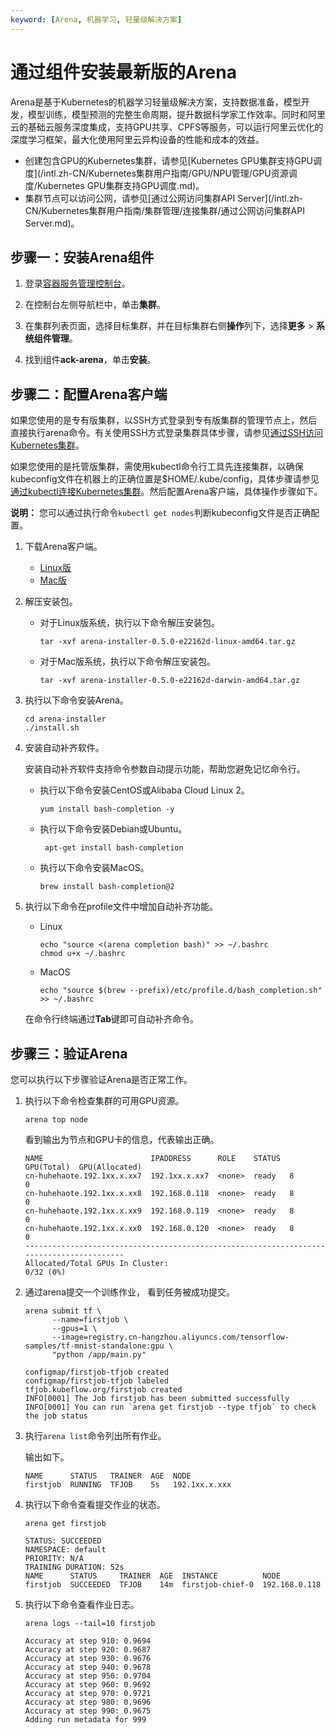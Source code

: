 ```yaml
---
keyword: [Arena, 机器学习, 轻量级解决方案]
---
```


# 通过组件安装最新版的Arena

Arena是基于Kubernetes的机器学习轻量级解决方案，支持数据准备，模型开发，模型训练，模型预测的完整生命周期，提升数据科学家工作效率。同时和阿里云的基础云服务深度集成，支持GPU共享、CPFS等服务，可以运行阿里云优化的深度学习框架，最大化使用阿里云异构设备的性能和成本的效益。

-   创建包含GPU的Kubernetes集群，请参见[Kubernetes GPU集群支持GPU调度](/intl.zh-CN/Kubernetes集群用户指南/GPU/NPU管理/GPU资源调度/Kubernetes GPU集群支持GPU调度.md)。
-   集群节点可以访问公网，请参见[通过公网访问集群API Server](/intl.zh-CN/Kubernetes集群用户指南/集群管理/连接集群/通过公网访问集群API Server.md)。

## 步骤一：安装Arena组件

1.  登录[容器服务管理控制台](https://cs.console.aliyun.com)。

2.  在控制台左侧导航栏中，单击**集群**。

3.  在集群列表页面，选择目标集群，并在目标集群右侧**操作**列下，选择**更多** \> **系统组件管理**。

4.  找到组件**ack-arena**，单击**安装**。


## 步骤二：配置Arena客户端

如果您使用的是专有版集群，以SSH方式登录到专有版集群的管理节点上，然后直接执行arena命令。有关使用SSH方式登录集群具体步骤，请参见[通过SSH访问Kubernetes集群](/intl.zh-CN/Kubernetes集群用户指南/集群管理/连接集群/通过SSH访问Kubernetes集群.md)。

如果您使用的是托管版集群，需使用kubectl命令行工具先连接集群，以确保kubeconfig文件在机器上的正确位置是$HOME/.kube/config，具体步骤请参见[通过kubectl连接Kubernetes集群](/intl.zh-CN/Kubernetes集群用户指南/集群管理/连接集群/通过kubectl连接Kubernetes集群.md)。然后配置Arena客户端，具体操作步骤如下。

**说明：** 您可以通过执行命令`kubectl get nodes`判断kubeconfig文件是否正确配置。

1.  下载Arena客户端。

    -   [Linux版](http://kubeflow.oss-cn-beijing.aliyuncs.com/arena-installer-0.5.0-e22162d-linux-amd64.tar.gz)
    -   [Mac版](http://kubeflow.oss-cn-beijing.aliyuncs.com/arena-installer-0.5.0-e22162d-darwin-amd64.tar.gz)
2.  解压安装包。

    -   对于Linux版系统，执行以下命令解压安装包。

        ```
        tar -xvf arena-installer-0.5.0-e22162d-linux-amd64.tar.gz
        ```

    -   对于Mac版系统，执行以下命令解压安装包。

        ```
        tar -xvf arena-installer-0.5.0-e22162d-darwin-amd64.tar.gz
        ```

3.  执行以下命令安装Arena。

    ```
    cd arena-installer
    ./install.sh
    ```

4.  安装自动补齐软件。

    安装自动补齐软件支持命令参数自动提示功能，帮助您避免记忆命令行。

    -   执行以下命令安装CentOS或Alibaba Cloud Linux 2。

        ```
        yum install bash-completion -y
        ```

    -   执行以下命令安装Debian或Ubuntu。

        ```
         apt-get install bash-completion
        ```

    -   执行以下命令安装MacOS。

        ```
        brew install bash-completion@2
        ```

5.  执行以下命令在profile文件中增加自动补齐功能。

    -   Linux

        ```
        echo "source <(arena completion bash)" >> ~/.bashrc
        chmod u+x ~/.bashrc
        ```

    -   MacOS

        ```
        echo "source $(brew --prefix)/etc/profile.d/bash_completion.sh" >> ~/.bashrc
        ```

    在命令行终端通过**Tab**键即可自动补齐命令。


## 步骤三：验证Arena

您可以执行以下步骤验证Arena是否正常工作。

1.  执行以下命令检查集群的可用GPU资源。

    ```
    arena top node
    ```

    看到输出为节点和GPU卡的信息，代表输出正确。

    ```
    NAME                        IPADDRESS      ROLE    STATUS  GPU(Total)  GPU(Allocated)
    cn-huhehaote.192.1xx.x.xx7  192.1xx.x.xx7  <none>  ready   8           0
    cn-huhehaote.192.1xx.x.xx8  192.168.0.118  <none>  ready   8           0
    cn-huhehaote.192.1xx.x.xx9  192.168.0.119  <none>  ready   8           0
    cn-huhehaote.192.1xx.x.xx0  192.168.0.120  <none>  ready   8           0
    -----------------------------------------------------------------------------------------
    Allocated/Total GPUs In Cluster:
    0/32 (0%)
    ```

2.  通过arena提交一个训练作业， 看到任务被成功提交。

    ```
    arena submit tf \
          --name=firstjob \
          --gpus=1 \
          --image=registry.cn-hangzhou.aliyuncs.com/tensorflow-samples/tf-mnist-standalone:gpu \
          "python /app/main.py"
    ```

    ```
    configmap/firstjob-tfjob created
    configmap/firstjob-tfjob labeled
    tfjob.kubeflow.org/firstjob created
    INFO[0001] The Job firstjob has been submitted successfully
    INFO[0001] You can run `arena get firstjob --type tfjob` to check the job status
    ```

3.  执行`arena list`命令列出所有作业。

    输出如下。

    ```
    NAME      STATUS   TRAINER  AGE  NODE
    firstjob  RUNNING  TFJOB    5s   192.1xx.x.xxx
    ```

4.  执行以下命令查看提交作业的状态。

    ```
    arena get firstjob
    ```

    ```
    STATUS: SUCCEEDED
    NAMESPACE: default
    PRIORITY: N/A
    TRAINING DURATION: 52s
    NAME      STATUS     TRAINER  AGE  INSTANCE          NODE
    firstjob  SUCCEEDED  TFJOB    14m  firstjob-chief-0  192.168.0.118
    ```

5.  执行以下命令查看作业日志。

    ```
    arena logs --tail=10 firstjob
    ```

    ```
    Accuracy at step 910: 0.9694
    Accuracy at step 920: 0.9687
    Accuracy at step 930: 0.9676
    Accuracy at step 940: 0.9678
    Accuracy at step 950: 0.9704
    Accuracy at step 960: 0.9692
    Accuracy at step 970: 0.9721
    Accuracy at step 980: 0.9696
    Accuracy at step 990: 0.9675
    Adding run metadata for 999
    ```


